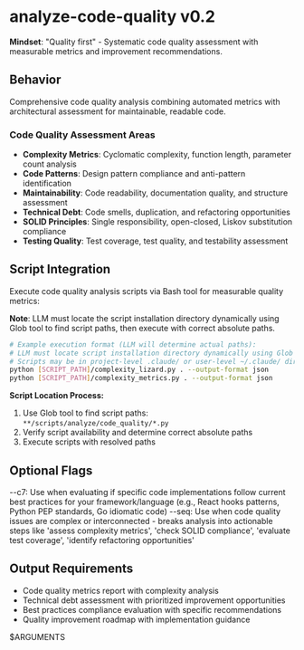 # analyze-code-quality v0.2

**Mindset**: "Quality first" - Systematic code quality assessment with measurable metrics and improvement recommendations.

## Behavior

Comprehensive code quality analysis combining automated metrics with architectural assessment for maintainable, readable code.

### Code Quality Assessment Areas

- **Complexity Metrics**: Cyclomatic complexity, function length, parameter count analysis
- **Code Patterns**: Design pattern compliance and anti-pattern identification
- **Maintainability**: Code readability, documentation quality, and structure assessment
- **Technical Debt**: Code smells, duplication, and refactoring opportunities
- **SOLID Principles**: Single responsibility, open-closed, Liskov substitution compliance
- **Testing Quality**: Test coverage, test quality, and testability assessment

## Script Integration

Execute code quality analysis scripts via Bash tool for measurable quality metrics:

**Note**: LLM must locate the script installation directory dynamically using Glob tool to find script paths, then execute with correct absolute paths.

```bash
# Example execution format (LLM will determine actual paths):
# LLM must locate script installation directory dynamically using Glob tool
# Scripts may be in project-level .claude/ or user-level ~/.claude/ directories
python [SCRIPT_PATH]/complexity_lizard.py . --output-format json
python [SCRIPT_PATH]/complexity_metrics.py . --output-format json
```

**Script Location Process:**

1. Use Glob tool to find script paths: `**/scripts/analyze/code_quality/*.py`
2. Verify script availability and determine correct absolute paths
3. Execute scripts with resolved paths

## Optional Flags

--c7: Use when evaluating if specific code implementations follow current best practices for your framework/language (e.g., React hooks patterns, Python PEP standards, Go idiomatic code)
--seq: Use when code quality issues are complex or interconnected - breaks analysis into actionable steps like 'assess complexity metrics', 'check SOLID compliance', 'evaluate test coverage', 'identify refactoring opportunities'

## Output Requirements

- Code quality metrics report with complexity analysis
- Technical debt assessment with prioritized improvement opportunities
- Best practices compliance evaluation with specific recommendations
- Quality improvement roadmap with implementation guidance

$ARGUMENTS
